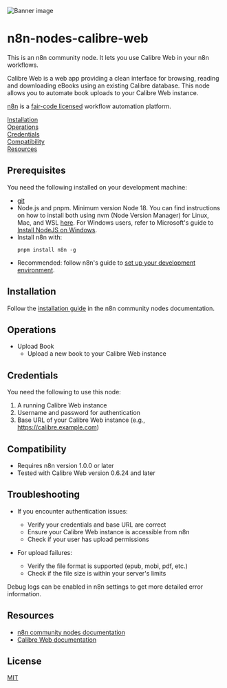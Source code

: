 ![Banner image](https://user-images.githubusercontent.com/10284570/173569848-c624317f-42b1-45a6-ab09-f0ea3c247648.png)

# n8n-nodes-calibre-web

This is an n8n community node. It lets you use Calibre Web in your n8n workflows.

Calibre Web is a web app providing a clean interface for browsing, reading and downloading eBooks using an existing Calibre database. This node allows you to automate book uploads to your Calibre Web instance.

[n8n](https://n8n.io/) is a [fair-code licensed](https://docs.n8n.io/reference/license/) workflow automation platform.

[Installation](#installation)  
[Operations](#operations)  
[Credentials](#credentials)  
[Compatibility](#compatibility)  
[Resources](#resources)  

## Prerequisites

You need the following installed on your development machine:

* [git](https://git-scm.com/downloads)
* Node.js and pnpm. Minimum version Node 18. You can find instructions on how to install both using nvm (Node Version Manager) for Linux, Mac, and WSL [here](https://github.com/nvm-sh/nvm). For Windows users, refer to Microsoft's guide to [Install NodeJS on Windows](https://docs.microsoft.com/en-us/windows/dev-environment/javascript/nodejs-on-windows).
* Install n8n with:
  ```
  pnpm install n8n -g
  ```
* Recommended: follow n8n's guide to [set up your development environment](https://docs.n8n.io/integrations/creating-nodes/build/node-development-environment/).

## Installation

Follow the [installation guide](https://docs.n8n.io/integrations/community-nodes/installation/) in the n8n community nodes documentation.

## Operations

* Upload Book
  * Upload a new book to your Calibre Web instance

## Credentials

You need the following to use this node:
1. A running Calibre Web instance
2. Username and password for authentication
3. Base URL of your Calibre Web instance (e.g., https://calibre.example.com)

## Compatibility

* Requires n8n version 1.0.0 or later
* Tested with Calibre Web version 0.6.24 and later

## Troubleshooting

* If you encounter authentication issues:
  * Verify your credentials and base URL are correct
  * Ensure your Calibre Web instance is accessible from n8n
  * Check if your user has upload permissions

* For upload failures:
  * Verify the file format is supported (epub, mobi, pdf, etc.)
  * Check if the file size is within your server's limits

Debug logs can be enabled in n8n settings to get more detailed error information.

## Resources

* [n8n community nodes documentation](https://docs.n8n.io/integrations/community-nodes/)
* [Calibre Web documentation](https://github.com/janeczku/calibre-web)

## License

[MIT](LICENSE.md)
